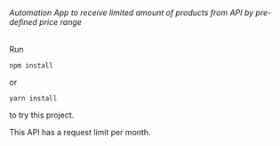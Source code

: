 ###### Automation App to receive limited amount of products from API by pre-defined price range

Run

```
npm install

```

or

```
yarn install
```

to try this project.

This API has a request limit per month.
